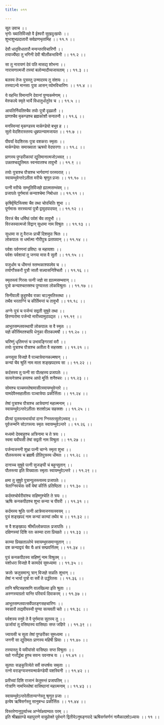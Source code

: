 ```yaml
---
title: ०११

---
```

सूत उवाच ।।  
भृगोः ख्यातिर्विजज्ञे वै ईश्वरौ सुखदुःखयोः ।।  
शुभाशुभप्रदातारौ सर्वप्राणभृतामिह ।। ११.१ ।।  
  
देवौ धातृविधातारौ मन्वन्तरविचारिणौ ।।  
तयार्ज्येष्ठा तु भगिनी देवी श्रीर्लोकभाविनी ।। ११.२ ।।  
  
सा तु नारायणं देवं पति मासद्य शोभना ।।  
नारायणात्मजौ तस्यां बलोन्मादौव्यजायताम् ।। ११.३ ।।  
  
बलस्य तेजः पुत्रस्तु उन्मादस्य तु संशयः ।।  
तस्याऽन्ये मानसाः पुत्रा आसन् व्योमविचारिणः ।। ११.४ ।।  
  
ये वहन्ति विमानानि देवानां पुण्यकर्मणाम् ।।  
मेरुकल्पे स्मृते भार्ये विधातुर्धातुरेव च ।। ११.५ ।।  
  
आयतिर्नियतिश्चैव तयोः पुत्रौ दृढव्रतौ ।।  
प्राणश्चैव मृकण्डश्च ब्रह्मकोशौ सनातनौ ।। ११.६ ।।  
  
मनस्विन्यां मृकण्डस्य मार्कण्डेयो बभूव ह ।।  
सुतो वेदशिरास्तस्य धूम्रपत्न्यामजायत ।। ११.७ ।।  
  
पीवर्यां वेदशिरसः पुत्रा वशकराः स्मृताः ।।  
मार्कण्डेयाः समाख्याता ऋषयो वेदपारगाः ।। ११.८ ।।  
  
प्राणस्य पुण्डरीकायां द्युतिमानात्मजोऽभवत् ।।  
उन्नतश्चद्युतिमतः स्वनवातश्च तावुभौ ।। ११.९ ।।  
  
तयोः पुत्राश्च पौत्राश्च भार्गवाणां परस्परात् ।।  
स्वायम्भुवेन्तरेऽतीता मरीचेः श्रृणुत प्रजाः ।। ११.१० ।।  
  
पत्नी मरीचेः सम्भूतिर्विजज्ञे ह्यात्मसम्भंवम् ।।  
प्रजापतेः पूर्णमासं कन्याश्चेमा निबोधत ।। ११.११ ।।  
  
कृषिर्वृष्टिस्त्विषा चैव तथा चोपचितिः शुभा ।।  
पूर्णमासः सरस्वत्यां पुत्रौ द्वावुदपादयत् ।। ११.१२ ।।  
  
विरजं चैव धर्मिष्ठं पर्वशं चैव तावुभौ ।।  
विरजस्यात्मजो विद्वान् सुधामा नाम विश्रुतः ।। ११.१३ ।।  
  
सुधामा स तु वैराजः प्राचीं दिशमुपा श्रितः ।।  
लोकपालः स धर्मात्मा गौरीपुत्रः प्रतापवान् ।। ११.१४ ।।  
  
पर्वशः पर्वगणनां प्रविष्टः स महायशाः ।।  
पर्वशः पर्वशायां तु जनया मास वै सुतौ ।। ११.१५ ।।  
  
यजुर्धाम च धीमन्तं स्तम्भकाश्यपमेव च ।।  
तयोर्गोत्रकरौ पुत्रौ जातौ सन्न्यासनिश्चितौ ।। ११.१६ ।।  
  
स्मृतस्त्वं गिरसः पत्नी जज्ञे सा ह्यात्मसम्भवान् ।।  
पुत्रो कन्याश्चतस्रश्च पुण्यास्ता लोकविश्रुताः ।। ११.१७ ।।  
  
सिनीवाली कुहूश्चैव राका चाऽनुमतिस्तथा ।।  
तथैव भरताग्निं च कीर्तिमन्तं च तावुभौ ।। ११.१८ ।।  
  
अग्नेः पुत्रं च पर्जन्यं सद्वती सुषुवे तथा ।।  
हिरण्यरोमा पर्जन्यो मारीच्यामुदपद्यत ।। ११.१९ ।।  
  
आभूतसम्प्लवस्थायी लोकपालः स वै स्मृतः ।।  
यज्ञे कीर्त्तिमतश्चापि धेनुका वीतकल्मषौ ।। ११.२० ।।  
  
चरिष्णुं धृतिमन्तं च उभावङ्गिरसां वरौ ।।  
तयोः पुत्राश्च पौत्राश्च अतीता वै सहस्रशः ।। ११.२१ ।।  
  
अनसूया विजज्ञे वै पञ्चात्रेयानकल्मषान् ।।  
कन्यां चैव श्रुतिं नाम माता शङ्खपदस्य सा ।। ११.२२ ।।  
  
कर्दसस्य तु पत्नी सा पौलहस्य प्रजापतेः ।।  
सत्यनेत्रश्च हव्यश्च आपो मूर्त्तिः शनैश्चरः ।। ११.२३ ।।  
  
सोमश्च पञ्चमस्तेषामासीत्स्वायम्भुवेन्तरे ।।  
यामदेवैस्सहातीताः पञ्चात्रेयाः प्रकीर्त्तिताः ।। ११.२४ ।।  
  
तेषां पुत्राश्च पौत्राश्च आत्रेयाणां महात्मनाम् ।।  
स्वायम्भुवेऽन्तरेऽतीताः शतशोऽथ सहस्रशः ।। ११.२५ ।।  
  
प्रीत्यां पुलस्त्यभार्यायां दाना ग्निस्तत्सुतोऽभवत् ।।  
पूर्वजन्मनि सोऽगस्त्यः स्मृतः स्वायम्भुवेऽन्तरे ।। ११.२६ ।।  
  
मध्यमो देवबाहुश्च अत्रिनामा च ते त्रयः ।।  
स्वमा यवीयसी तेषां सद्वती नाम विश्रुता ।। ११.२७ ।।  
  
पर्जन्यजननी शुभ्रा पत्नी चाग्नेः स्मृता शुभा ।।  
पौलस्त्यस्य च ब्रह्मर्षेः प्रीतिपुत्रस्य धीमतः ।। ११.२८ ।।  
  
दानाच्च सुषुवे पत्नी सुजङ्घी चं बहून्सुतान् ।।  
पौलस्त्या इति विख्याताः स्मृताः स्वायम्भुवेऽन्तरे ।। ११.२९ ।।  
  
क्षमा तु सुषुवे पुत्रान्पुलस्त्यस्य प्रजापतेः ।।  
त्रेताग्निवर्चसः सर्वे येषां कीर्त्तिः प्रतिष्ठिता ।। ११.३० ।।  
  
कर्दमश्चोर्वरीवांश्च सहिष्णुश्चेति ते त्रयः ।।  
ऋषिः कनकपीठश्च शुभा कन्या च पीवरी ।। ११.३१ ।।  
  
कर्दमस्य श्रुतिः पत्नी आत्रेय्यजनयत्स्वयम् ।।  
पुत्रं शङ्खपदं नाम कन्यां काम्यां तथैव च ।। ११.३२ ।।  
  
स वै शङ्खपदः श्रीमाँल्लोकपालः प्रजापतिः ।।  
दक्षिणस्यां दिशि रतः काम्या दत्ता प्रियव्रते ।। ११.३३ ।।  
  
काम्या प्रियव्रताल्लेभे स्वायम्भुवसमान्सुतान् ।।  
दश कन्याद्वयं चैव यैः क्षत्रं सम्प्रवर्त्तितम् ।। ११.३४ ।।  
  
पुत्रं कनकपीठस्य सहिष्णुं नाम विश्रुतम् ।।  
यशोधरा विजज्ञे वै कामदेवं सुमध्यामा ।। ११.३५ ।।  
  
क्रतोः क्रतुसमान्पु त्रान् विजज्ञे सन्नतिः शुभान् ।।  
तेषां न भार्या पुत्रो वा सर्वे ते उर्द्धरेतसः ।। ११.३६ ।।  
  
तानि षष्टिसहस्राणि वालखिल्या इति श्रुताः ।।  
अरुणस्याग्रतो यान्ति परिवार्य दिवाकरम् ।। ११.३७ ।।  
  
आभूतसम्प्लवात्सर्वेपतङ्गसहचारिणः ।।  
स्वसारौ तद्यवीयस्यौ पुण्या सत्यवती चते ।। ११.३८ ।।  
  
पर्वशस्य स्नुवे ते वै पूर्णमास सुतस्य तु ।।  
ऊर्जायां तु वसिष्ठस्य वासिष्ठाः सप्त जज्ञिरे ।। ११.३९ ।।  
  
ज्यायसी च सुता तेषां पुण्डरीका सुमध्यमा ।।  
जननी सा द्युतिमतः प्राणस्य महिषी प्रियाः ।। ११.४० ।।  
  
तस्यास्तु ये यवीयांसो वासिष्ठाः सप्त विश्रुताः ।।  
रक्षो गर्त्तोर्द्धबा हुश्च सवनः पवनश्च यः ।। ११.४१ ।।  
  
सुतपाः सङ्कुरित्येते सर्वे सप्तर्षयः समृताः ।।  
रत्नो वराङ्ग्यजनयन्मार्कण्डेयी यशस्विनी ।। ११.४२ ।।  
  
प्रतीच्यां दिशि राजानं केतुमन्तं प्रजापतिम् ।।  
गोत्राणि नामभिस्तेषां वासिष्ठानां महात्मनाम् ।। ११.४३ ।।  
  
स्वायम्भुवेऽन्तरेतीतान्यग्नेस्तु श्रृणुत प्रजाः ।।  
इत्येष ऋषिसर्गस्तु सानुबन्धः प्रकीर्त्तितः ।। ११.४४ ।।  
  
विस्तरेणानुपूर्व्याच्च अग्नेर्वक्ष्याम्यतः परम् ।।  
इति श्रीब्रह्माण्डे महापुराणे वायुप्रोक्ते पूर्वभागे द्वितीयेऽनुषङ्गपादे ऋषिसर्गवर्णनं नामैकादशोऽध्यायः ।। ११ ।।